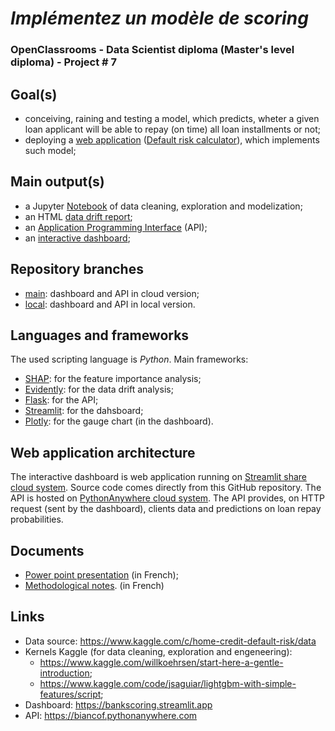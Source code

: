 # <i>Implémentez un modèle de scoring</i>
### OpenClassrooms - Data Scientist diploma (Master's level diploma) - Project # 7

## Goal(s)

- conceiving, raining and testing a model, which predicts, wheter a given loan applicant will be able to repay (on time) all loan installments or not;
- deploying a <a href="https://mfcge6zguzva258dmlagch.streamlit.app/">web application</a> (<a href="https://mfcge6zguzva258dmlagch.streamlit.app/">Default risk calculator</a>), which implements such model;

## Main output(s)

- a Jupyter <a href="https://github.com/CHAACHOUA/OCR7/blob/main/notebook_modelization.ipynb">Notebook</a> of data cleaning, exploration and modelization;
- an HTML <a href="https://github.com/CHAACHOUA/OCR7/blob/main/data_drift_report.html">data drift report</a>;
- an <a href="http://aminech.pythonanywhere.com/">Application Programming Interface</a> (API);
- an <a href="https://mfcge6zguzva258dmlagch.streamlit.app/">interactive dashboard</a>;

## Repository branches

- <a href="https://github.com/biancof/oc_bank_scoring/tree/main/">main</a>: dashboard and API in cloud version;
- <a href="https://github.com/biancof/oc_bank_scoring/tree/local/">local</a>: dashboard and API in local version.

## Languages and frameworks

The used scripting language is <i>Python</i>.
Main frameworks:
- <a href="https://shap.readthedocs.io/">SHAP</a>: for the feature importance analysis;
- <a href="evidentlyai.com">Evidently</a>: for the data drift analysis;
- <a href="https://flask.palletsprojects.com/">Flask</a>: for the API;
- <a href="https://streamlit.io/">Streamlit</a>: for the dahsboard;
- <a href="https://plotly.com/">Plotly</a>: for the gauge chart (in the dashboard).

## Web application architecture

The interactive dashboard is web application running on <a href="share.streamlit.io/">Streamlit share cloud system</a>. Source code comes directly from this GitHub repository.
The API is hosted on <a href="https://www.pythonanywhere.com/">PythonAnywhere cloud system</a>. The API provides, on HTTP request (sent by the dashboard), clients data and predictions on loan repay probabilities.

## Documents

- <a href="https://github.com/biancof/oc_bank_scoring/blob/main/doc/presentation.pptx">Power point presentation</a> (in French);
- <a href="https://github.com/biancof/oc_bank_scoring/blob/main/doc/note_methodologique.pdf">Methodological notes</a>. (in French)

## Links

- Data source: https://www.kaggle.com/c/home-credit-default-risk/data 
- Kernels Kaggle (for data cleaning, exploration and engeneering):
  - https://www.kaggle.com/willkoehrsen/start-here-a-gentle-introduction;
  - https://www.kaggle.com/code/jsaguiar/lightgbm-with-simple-features/script;
- Dashboard: https://bankscoring.streamlit.app
- API: https://biancof.pythonanywhere.com
